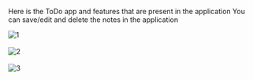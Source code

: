 Here is the ToDo app and features that are present in the application
You can save/edit and delete the notes in the application

![1](https://github.com/mianhunainhamza/CodSoft/assets/105043202/a4b9fb95-0ed3-47db-945c-ad34a612bcf3)
<br>
<br>
![2](https://github.com/mianhunainhamza/CodSoft/assets/105043202/7bcb4824-2e6b-42a0-9a22-885ce7e5eb60)
<br>
<br>
![3](https://github.com/mianhunainhamza/CodSoft/assets/105043202/e0648a17-7f4f-48b0-b2bf-b493cd751d0c)
